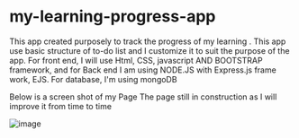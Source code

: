 # my-learning-progress-app
This app created purposely to track the progress of my learning . This app use  basic structure of to-do list and I customize it to suit the purpose of the app.
For front end, I will use Html, CSS, javascript AND BOOTSTRAP framework, and for Back end I am using NODE.JS with Express.js frame work, EJS. For database, I'm using mongoDB

Below is a screen shot of my Page
The page still in construction as I will improve it from time to time

![image](https://github.com/zaharscript/my-learning-progress-app/assets/87757637/745ff755-a928-4591-8a1e-229238f472c3)

